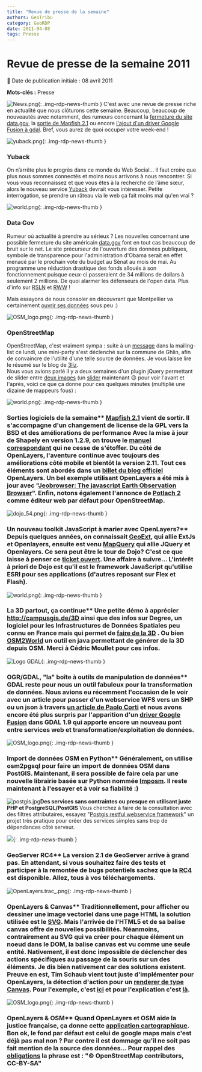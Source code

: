 ```yaml
---
title: "Revue de presse de la semaine"
authors: GeoTribu
category: GeoRDP
date: 2011-04-08
tags: Presse
---
```


# Revue de presse de la semaine 2011


:calendar: Date de publication initiale : 08 avril 2011

**Mots-clés :** Presse


![News.png](https://cdn.geotribu.fr/images/internal/icons-rdp-news/news.png){: .img-rdp-news-thumb }
 C'est avec une revue de presse riche en actualité que nous clôturons cette semaine. Beaucoup, beaucoup de nouveautés avec notamment, des rumeurs concernant la [fermeture du site data.gov](#datagov), la [sortie de Mapfish 2.1](#mapfish) ou encore [l'ajout d'un driver Google Fusion à gdal](#gdal). Bref, vous aurez de quoi occuper votre week-end !




 ![yuback.png](http://geotribu.net/sites/default/files/Tuto/img/Blog/yuback.png){: .img-rdp-news-thumb }

### Yuback

 On n’arrête plus le progrès dans ce monde du Web Social... Il faut croire que plus nous sommes connectés et moins nous arrivons à nous rencontrer. Si vous vous reconnaissez et que vous êtes à la recherche de l’âme sœur, alors le nouveau service [Yuback](http://fr.techcrunch.com/2011/01/20/yuback-les-rencontres-geolocalisees-et-en-temps-reel/) devrait vous intéresser. Petite interrogation, se prendre un râteau via le web ça fait moins mal qu'en vrai ?




 ![world.png](http://geotribu.net/sites/default/files/Tuto/img/Blog/world.png){: .img-rdp-news-thumb }

### Data Gov

 Rumeur où actualité à prendre au sérieux ? Les nouvelles concernant une possible fermeture du site américain [data.gov](http://www.data.gov/) font en tout cas beaucoup de bruit sur le net. Le site précurseur de l'ouverture des données publiques, symbole de transparence pour l'administration d'Obama serait en effet menacé par le prochain vote du budget au Sénat au mois de mai. Au programme une réduction drastique des fonds alloués à son fonctionnement puisque ceux-ci passeraient de 34 millions de dollars à seulement 2 millions. De quoi alarmer les défenseurs de l'open data. Plus d'info sur [RSLN](http://www.rslnmag.fr/) et [RWW](http://www.readwriteweb.com/archives/datagov_7_other_sites_to_shut_down_after_budgets_c.php) !

 Mais essayons de nous consoler en découvrant que Montpellier va certainement [ouvrir ses données](http://opendata.montpelliernumerique.fr/) sous peu :)




 ![OSM_logo.png](/sites/default/files/Tuto/img/Blog/OSM/OSM_logo.png){: .img-rdp-news-thumb }

### OpenStreetMap

 OpenStreetMap, c'est vraiment sympa : suite à un [message](http://lists.openstreetmap.org/pipermail/talk-fr/2011-April/031777.html) dans la mailing-list ce lundi, une mini-party s'est déclenché sur la commune de Ghlin, afin de convaincre de l'utilité d'une telle source de données. Je vous laisse lire le résumé sur le blog de [3liz](http://3liz.com/blog/rldhont/index.php/2011/04/05/366-mini-cartopartie-virtuelle-ce-midi).  
 Nous vous avions parlé il y a deux semaines d'un plugin jQuery permettant de slider entre [deux images](http://libreavous.teledetection.fr/geomatique/9-openstreetmap/23-openstreetmap-cartographie-express-en-une-heure) (un [slider](http://libreavous.teledetection.fr/geomatique/9-openstreetmap/23-openstreetmap-cartographie-express-en-une-heure) maintenant :wink: pour voir l'avant et l'après, voici ce que ça donne pour ces quelques minutes (multiplié une dizaine de mappeurs fous) :


 ![world.png](http://geotribu.net/sites/default/files/Tuto/img/Blog/world.png){: .img-rdp-news-thumb }

### Sorties logiciels de la semaine** [Mapfish 2.1](http://mapfishblog.blogspot.com/2011/04/mapfish-21-is-out.html) vient de sortir. Il s'accompagne d'un changement de license de la GPL vers la BSD et des améliorations de performance Avec la mise à jour de Shapely en version 1.2.9, on trouve le [manuel correspondant](http://gispython.org/shapely/docs/1.2/manual.html) qui ne cesse de s'étoffer. Du côté de OpenLayers, l'aventure continue avec toujours des améliorations côté mobile et bientôt la version 2.11. Tout ces éléments sont abordés dans un [billet du blog officiel](http://openlayers.org/blog/2011/04/02/61/) OpenLayers. Un bel exemple utilisant OpenLayers a été mis à jour avec "[Jeobrowser: The javascript Earth Observation Browser](http://engine.jeobrowser.com/)". Enfin, notons également l'annonce de [Potlach 2](http://wiki.openstreetmap.org/wiki/Potlatch_2) comme éditeur web par défaut pour OpenStreetMap.


 ![dojo_54.png](http://geotribu.net/sites/default/files/Tuto/img/Blog/divers/dojo_54.png){: .img-rdp-news-thumb }

### Un nouveau toolkit JavaScript à marier avec OpenLayers?** Depuis quelques années, on connaissait [GeoExt](http://www.geoext.org/), qui allie ExtJs et Openlayers, ensuite est venu [MapQuery](http://gitorious.org/mapquery) qui allie JQuery et Openlayers. Ce sera peut être le tour de Dojo? C'est ce que laisse à penser ce [ticket ouvert](http://bugs.dojotoolkit.org/ticket/12406). Une affaire à suivre... L'intérêt à priori de Dojo est qu'il est le framework JavaScript qu'utilise ESRI pour ses applications (d'autres reposant sur Flex et Flash).


 ![world.png](http://geotribu.net/sites/default/files/Tuto/img/Blog/world.png){: .img-rdp-news-thumb }

### La 3D partout, ça continue** Une petite démo à apprécier <http://campusgis.de/3D> ainsi que des infos sur Degree, un logiciel pour les Infrastructures de Données Spatiales peu connu en France mais qui permet de [faire de la 3D](http://wiki.deegree.org/deegreeWiki/deegree3/deegree3D) . Ou bien [OSM2World](http://osm2world.org/) un outil en java permettant de générer de la 3D depuis OSM. Merci à Cédric Moullet pour ces infos.


 ![Logo GDAL](https://cdn.geotribu.fr/images/logos-icones/logiciels_librairies/gdal.png){: .img-rdp-news-thumb }

### OGR/GDAL, "la" boîte à outils de manipulation de données** GDAL reste pour nous un outil fabuleux pour la transformation de données. Nous avions eu récemment l'occasion de le voir avec un article pour passer d'un webservice WFS vers un SHP ou un json à travers [un article de Paolo Corti](http://www.paolocorti.net/2011/03/23/a-quick-look-at-the-wfs-gdal-driver/) et nous avons encore été plus surpris par l'apparition d'un [driver Google Fusion](http://www.gdal.org/ogr/drv_gft.html) dans GDAL 1.9 qui apporte encore un nouveau pont entre services web et transformation/exploitation de données.


  ![OSM_logo.png](/sites/default/files/Tuto/img/Blog/OSM/OSM_logo.png){: .img-rdp-news-thumb }

### Import de données OSM en Python** Généralement, on utilise osm2pgsql pour faire un import de données OSM dans PostGIS. Maintenant, il sera possible de faire cela par une nouvelle librairie basée sur Python nommée [Imposm](http://imposm.org/docs/imposm/latest/). Il reste maintenant à l'essayer et à voir sa fiabilité :)


 ![postgis.jpg](http://geotribu.net/sites/default/files/Tuto/img/Blog/divers/postgis.jpg)**Des services sans contraintes ou presque en utilisant juste PHP et PostgreSQL/PostGIS** Vous cherchez à faire de la consultation avec des filtres attributaires, essayez "[Postgis restful webservice framework](http://code.google.com/p/postgis-restful-web-service-framework/)" un projet très pratique pour créer des services simples sans trop de dépendances côté serveur.


 ![](http://geotribu.net/sites/default/files/Tuto/img/Blog/geoserver.png){: .img-rdp-news-thumb }

### GeoServer RC4** La version 2.1 de GeoServer arrive à grand pas. En attendant, si vous souhaitez faire des tests et participer à la remontée de bugs potentiels sachez que la [RC4](http://blog.geoserver.org/2011/04/05/geoserver-2-1-rc4-released/) est disponible. Allez, tous à vos téléchargements.


 ![OpenLayers.trac_.png](http://geotribu.net/sites/default/files/Tuto/img/Blog/OpenLayers/OpenLayers.trac_.png){: .img-rdp-news-thumb }

### OpenLayers & Canvas** Traditionnellement, pour afficher ou dessiner une image vectoriel dans une page HTML la solution utilisée est le [SVG](http://fr.wikipedia.org/wiki/Scalable_Vector_Graphics). Mais l'arrivée de l'HTML5 et de sa balise canvas offre de nouvelles possibilités. Néanmoins, contrairement au SVG qui va créer pour chaque élément un noeud dans le DOM, la balise canvas est vu comme une seule entité. Nativement, il est donc impossible de déclencher des actions spécifiques au passage de la souris sur un des éléments. Je dis bien nativement car des solutions existent. Preuve en est, Tim Schaub vient tout juste d'implémenter pour OpenLayers, la détection d'action pour un [renderer de type Canvas](http://dev.openlayers.org/docs/files/OpenLayers/Renderer/Canvas-js.html). Pour l'exemple, c'est [ici](http://openlayers.org/dev/examples/canvas-hit-detection.html) et pour l'explication c'est [là](http://tschaub.net/blog/2011/03/31/canvas-hit-detection.html).


 ![OSM_logo.png](/sites/default/files/Tuto/img/Blog/OSM/OSM_logo.png){: .img-rdp-news-thumb }

### OpenLayers & OSM** Quand OpenLayers et OSM aide la justice française, ça donne cette [application cartographique](http://www.annuaires.justice.gouv.fr/). Bon ok, le fond par défaut est celui de google maps mais c'est déjà pas mal non ? Par contre il est dommage qu'il ne soit pas fait mention de la source des données... Pour rappel des [obligations](https://www.openstreetmap.org/copyright) la phrase est : "© OpenStreetMap contributors, CC-BY-SA"
